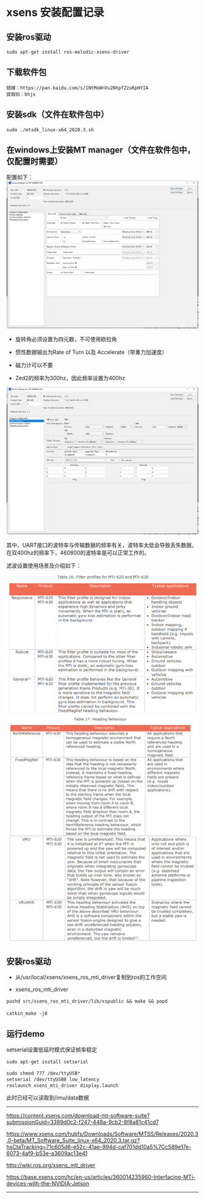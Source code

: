 # xsens 安装配置记录


## 安装ros驱动
```
sudo apt-get install ros-melodic-xsens-driver
```

## 下载软件包
```
链接：https://pan.baidu.com/s/1NtMoWnVu2NhpfZzoKpHYIA 
提取码：bhjx 
```


## 安装sdk（文件在软件包中）
```
sudo ./mtsdk_linux-x64_2020.3.sh
```

## 在windows上安装MT manager（文件在软件包中，仅配置时需要）

配置如下：
![](xsens配置.png)
- 旋转角必须设置为四元数，不可使用欧拉角
- 惯性数据输出为Rate of Turn 以及 Accelerate（带重力加速度）
- 磁力计可以不要

- Zed2的频率为300hz，因此频率设置为400hz



![](xsens配置2.png)

其中，UART接口的波特率与传输数据的频率有关，波特率太低会导致丢失数据，在双400hz的频率下，460800的波特率是可以正常工作的。

滤波设置使用场景及介绍如下：

![](xsens配置滤波.png)
![](xsens配置滤波2.png)
![](xsens配置滤波3.png)

## 安装ros驱动

- 从/usr/local/xsens/xsens_ros_mti_driver复制到ros的工作空间

- xsens_ros_mti_driver
```
pushd src/xsens_ros_mti_driver/lib/xspublic && make && popd

catkin_make -j8
```

## 运行demo

setserial设置低延时模式保证帧率稳定
```
sudo apt-get install setserial
```

```
sudo chmod 777 /dev/ttyUSB*
setserial /dev/ttyUSB0 low_latency
roslaunch xsens_mti_driver display.launch
```

此时已经可以读取到/imu/data数据

---

https://content.xsens.com/download-mt-software-suite?submissionGuid=3389d0c2-f247-448a-9cb2-8f8a81c41cd7


https://www.xsens.com/hubfs/Downloads/Software/MTSS/Releases/2020.3.0-beta/MT_Software_Suite_linux-x64_2020.3.tar.gz?hsCtaTracking=71c605d6-e52c-41ae-994d-caf701dd10a5%7Cc589e17e-6073-4af9-b53e-a3609ac13e41

http://wiki.ros.org/xsens_mti_driver


https://base.xsens.com/hc/en-us/articles/360014235960-Interfacing-MTi-devices-with-the-NVIDIA-Jetson

---
